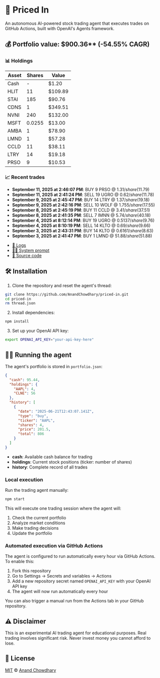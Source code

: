# 🤖 Priced In

An autonomous AI-powered stock trading agent that executes trades on GitHub Actions, built with OpenAI's Agents framework.

<!-- auto start -->

## 💰 Portfolio value: $900.36** (-54.55% CAGR)

### 📊 Holdings

| Asset | Shares | Value |
|-------|--------|-------|
| Cash | - | $1.20 |
| HLIT | 11 | $109.89 |
| STAI | 185 | $90.76 |
| CDNS | 1 | $349.51 |
| NVNI | 240 | $132.00 |
| MSFT | 0.0255 | $13.00 |
| AMBA | 1 | $78.90 |
| LMND | 1 | $57.28 |
| CCLD | 11 | $38.11 |
| LTRY | 14 | $19.18 |
| PRSO | 9 | $10.53 |

### 📈 Recent trades

- **September 11, 2025 at 2:46:07 PM**: BUY 9 PRSO @ $1.31/share ($11.79)
- **September 11, 2025 at 2:41:24 PM**: SELL 19 UGRO @ $0.62/share ($11.78)
- **September 9, 2025 at 2:45:47 PM**: BUY 14 LTRY @ $1.37/share ($19.18)
- **September 9, 2025 at 2:42:16 PM**: SELL 10 WOLF @ $1.755/share ($17.55)
- **September 8, 2025 at 2:45:19 PM**: BUY 11 CCLD @ $3.41/share ($37.51)
- **September 8, 2025 at 2:41:35 PM**: SELL 7 IMNN @ $5.74/share ($40.18)
- **September 4, 2025 at 8:12:14 PM**: BUY 19 UGRO @ $0.5137/share ($9.76)
- **September 4, 2025 at 8:10:19 PM**: SELL 14 KLTO @ $0.69/share ($9.66)
- **September 3, 2025 at 2:43:31 PM**: BUY 14 KLTO @ $0.6161/share ($8.63)
- **September 3, 2025 at 2:41:47 PM**: BUY 1 LMND @ $51.88/share ($51.88)

<!-- auto end -->

- [🧠 Logs](./agent.log)
- [🧑‍💻 System prompt](./system-prompt.md)
- [📁 Source code](./agent.ts)

## 🛠️ Installation

1. Clone the repository and reset the agent's thread:

```bash
git clone https://github.com/AnandChowdhary/priced-in.git
cd priced-in
rm thread.json
```

2. Install dependencies:

```bash
npm install
```

3. Set up your OpenAI API key:

```bash
export OPENAI_API_KEY="your-api-key-here"
```

## 🏃‍♂️ Running the agent

The agent's portfolio is stored in `portfolio.json`:

```json
{
  "cash": 95.44,
  "holdings": {
    "AAPL": 4,
    "CLNE": 56
  },
  "history": [
    {
      "date": "2025-06-21T12:43:07.141Z",
      "type": "buy",
      "ticker": "AAPL",
      "shares": 4,
      "price": 201.5,
      "total": 806
    }
  ]
}
```

- **cash**: Available cash balance for trading
- **holdings**: Current stock positions (ticker: number of shares)
- **history**: Complete record of all trades

### Local execution

Run the trading agent manually:

```bash
npm start
```

This will execute one trading session where the agent will:

1. Check the current portfolio
2. Analyze market conditions
3. Make trading decisions
4. Update the portfolio

### Automated execution via GitHub Actions

The agent is configured to run automatically every hour via GitHub Actions. To enable this:

1. Fork this repository
2. Go to Settings → Secrets and variables → Actions
3. Add a new repository secret named `OPENAI_API_KEY` with your OpenAI API key
4. The agent will now run automatically every hour

You can also trigger a manual run from the Actions tab in your GitHub repository.

## ⚠️ Disclaimer

This is an experimental AI trading agent for educational purposes. Real trading involves significant risk. Never invest money you cannot afford to lose.

## 📄 License

[MIT](./LICENSE) © [Anand Chowdhary](https://anandchowdhary.com)
